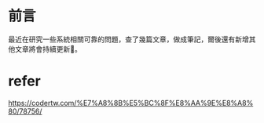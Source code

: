# 前言
最近在研究一些系統相關可靠的問題，查了幾篇文章，做成筆記，爾後還有新增其他文章將會持續更新。


# refer
https://codertw.com/%E7%A8%8B%E5%BC%8F%E8%AA%9E%E8%A8%80/78756/